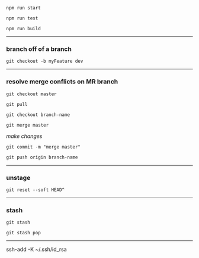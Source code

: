 
`npm run start`

`npm run test`

`npm run build`


---

### branch off of a branch

`git checkout -b myFeature dev`

---

### resolve merge conflicts on MR branch

`git checkout master`

`git pull`

`git checkout branch-name`

`git merge master`

_make changes_

`git commit -m "merge master"`

`git push origin branch-name`


---

### unstage

`git reset --soft HEAD^`


---

### stash

`git stash`

`git stash pop`


---


ssh-add -K ~/.ssh/id_rsa